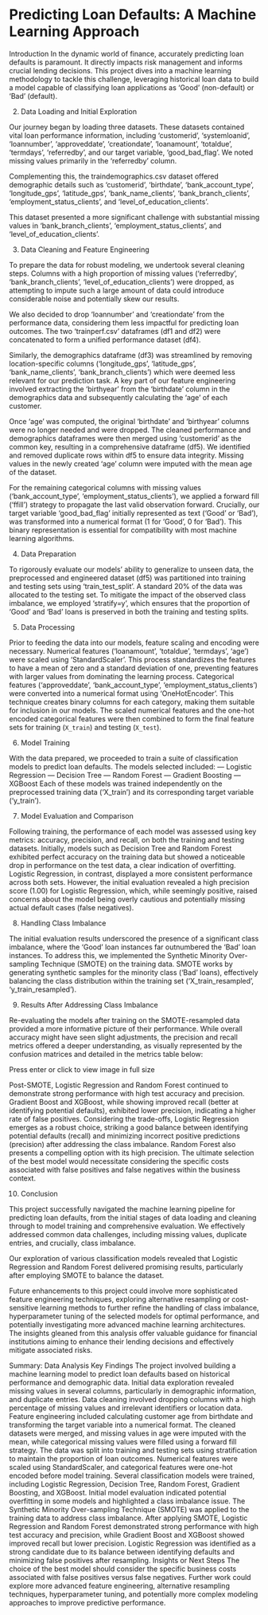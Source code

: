 # Predicting Loan Defaults: A Machine Learning Approach
Introduction
In the dynamic world of finance, accurately predicting loan defaults is paramount. It directly impacts risk management and informs crucial lending decisions. This project dives into a machine learning methodology to tackle this challenge, leveraging historical loan data to build a model capable of classifying loan applications as ‘Good’ (non-default) or ‘Bad’ (default).

2. Data Loading and Initial Exploration

Our journey began by loading three datasets. These datasets contained vital loan performance information, including ‘customerid’, ‘systemloanid’, ‘loannumber’, ‘approveddate’, ‘creationdate’, ‘loanamount’, ‘totaldue’, ‘termdays’, ‘referredby’, and our target variable, ‘good_bad_flag’. We noted missing values primarily in the ‘referredby’ column.

Complementing this, the traindemographics.csv dataset offered demographic details such as ‘customerid’, ‘birthdate’, ‘bank_account_type’, ‘longitude_gps’, ‘latitude_gps’, ‘bank_name_clients’, ‘bank_branch_clients’, ‘employment_status_clients’, and ‘level_of_education_clients’.

This dataset presented a more significant challenge with substantial missing values in ‘bank_branch_clients’, ‘employment_status_clients’, and ‘level_of_education_clients’.

3. Data Cleaning and Feature Engineering

To prepare the data for robust modeling, we undertook several cleaning steps. Columns with a high proportion of missing values (‘referredby’, ‘bank_branch_clients’, ‘level_of_education_clients’) were dropped, as attempting to impute such a large amount of data could introduce considerable noise and potentially skew our results.

We also decided to drop ‘loannumber’ and ‘creationdate’ from the performance data, considering them less impactful for predicting loan outcomes. The two ‘trainperf.csv’ dataframes (df1 and df2) were concatenated to form a unified performance dataset (df4).

Similarly, the demographics dataframe (df3) was streamlined by removing location-specific columns (‘longitude_gps’, ‘latitude_gps’, ‘bank_name_clients’, ‘bank_branch_clients’) which were deemed less relevant for our prediction task. A key part of our feature engineering involved extracting the ‘birthyear’ from the ‘birthdate’ column in the demographics data and subsequently calculating the ‘age’ of each customer.

Once ‘age’ was computed, the original ‘birthdate’ and ‘birthyear’ columns were no longer needed and were dropped. The cleaned performance and demographics dataframes were then merged using ‘customerid’ as the common key, resulting in a comprehensive dataframe (df5). We identified and removed duplicate rows within df5 to ensure data integrity. Missing values in the newly created ‘age’ column were imputed with the mean age of the dataset.

For the remaining categorical columns with missing values (‘bank_account_type’, ‘employment_status_clients’), we applied a forward fill (‘ffill’) strategy to propagate the last valid observation forward. Crucially, our target variable ‘good_bad_flag’ initially represented as text (‘Good’ or ‘Bad’), was transformed into a numerical format (1 for ‘Good’, 0 for ‘Bad’). This binary representation is essential for compatibility with most machine learning algorithms.

4. Data Preparation

To rigorously evaluate our models’ ability to generalize to unseen data, the preprocessed and engineered dataset (df5) was partitioned into training and testing sets using ‘train_test_split’. A standard 20% of the data was allocated to the testing set. To mitigate the impact of the observed class imbalance, we employed ‘stratify=y’, which ensures that the proportion of ‘Good’ and ‘Bad’ loans is preserved in both the training and testing splits.

5. Data Processing

Prior to feeding the data into our models, feature scaling and encoding were necessary. Numerical features (‘loanamount’, ‘totaldue’, ‘termdays’, ‘age’) were scaled using ‘StandardScaler’. This process standardizes the features to have a mean of zero and a standard deviation of one, preventing features with larger values from dominating the learning process. Categorical features (‘approveddate’, ‘bank_account_type’, ‘employment_status_clients’) were converted into a numerical format using ‘OneHotEncoder’. This technique creates binary columns for each category, making them suitable for inclusion in our models. The scaled numerical features and the one-hot encoded categorical features were then combined to form the final feature sets for training (`X_train`) and testing (`X_test`).

6. Model Training

With the data prepared, we proceeded to train a suite of classification models to predict loan defaults. The models selected included: — Logistic Regression — Decision Tree — Random Forest — Gradient Boosting — XGBoost Each of these models was trained independently on the preprocessed training data (‘X_train’) and its corresponding target variable (‘y_train’).

7. Model Evaluation and Comparison

Following training, the performance of each model was assessed using key metrics: accuracy, precision, and recall, on both the training and testing datasets. Initially, models such as Decision Tree and Random Forest exhibited perfect accuracy on the training data but showed a noticeable drop in performance on the test data, a clear indication of overfitting. Logistic Regression, in contrast, displayed a more consistent performance across both sets. However, the initial evaluation revealed a high precision score (1.00) for Logistic Regression, which, while seemingly positive, raised concerns about the model being overly cautious and potentially missing actual default cases (false negatives).

8. Handling Class Imbalance

The initial evaluation results underscored the presence of a significant class imbalance, where the ‘Good’ loan instances far outnumbered the ‘Bad’ loan instances. To address this, we implemented the Synthetic Minority Over-sampling Technique (SMOTE) on the training data. SMOTE works by generating synthetic samples for the minority class (‘Bad’ loans), effectively balancing the class distribution within the training set (‘X_train_resampled’, ‘y_train_resampled’).

9. Results After Addressing Class Imbalance

Re-evaluating the models after training on the SMOTE-resampled data provided a more informative picture of their performance. While overall accuracy might have seen slight adjustments, the precision and recall metrics offered a deeper understanding, as visually represented by the confusion matrices and detailed in the metrics table below:

Press enter or click to view image in full size

Post-SMOTE, Logistic Regression and Random Forest continued to demonstrate strong performance with high test accuracy and precision. Gradient Boost and XGBoost, while showing improved recall (better at identifying potential defaults), exhibited lower precision, indicating a higher rate of false positives. Considering the trade-offs, Logistic Regression emerges as a robust choice, striking a good balance between identifying potential defaults (recall) and minimizing incorrect positive predictions (precision) after addressing the class imbalance. Random Forest also presents a compelling option with its high precision. The ultimate selection of the best model would necessitate considering the specific costs associated with false positives and false negatives within the business context.

10. Conclusion

This project successfully navigated the machine learning pipeline for predicting loan defaults, from the initial stages of data loading and cleaning through to model training and comprehensive evaluation. We effectively addressed common data challenges, including missing values, duplicate entries, and crucially, class imbalance.

Our exploration of various classification models revealed that Logistic Regression and Random Forest delivered promising results, particularly after employing SMOTE to balance the dataset.

Future enhancements to this project could involve more sophisticated feature engineering techniques, exploring alternative resampling or cost-sensitive learning methods to further refine the handling of class imbalance, hyperparameter tuning of the selected models for optimal performance, and potentially investigating more advanced machine learning architectures. The insights gleaned from this analysis offer valuable guidance for financial institutions aiming to enhance their lending decisions and effectively mitigate associated risks.

Summary:
Data Analysis Key Findings
The project involved building a machine learning model to predict loan defaults based on historical performance and demographic data.
Initial data exploration revealed missing values in several columns, particularly in demographic information, and duplicate entries.
Data cleaning involved dropping columns with a high percentage of missing values and irrelevant identifiers or location data.
Feature engineering included calculating customer age from birthdate and transforming the target variable into a numerical format.
The cleaned datasets were merged, and missing values in age were imputed with the mean, while categorical missing values were filled using a forward fill strategy.
The data was split into training and testing sets using stratification to maintain the proportion of loan outcomes.
Numerical features were scaled using StandardScaler, and categorical features were one-hot encoded before model training.
Several classification models were trained, including Logistic Regression, Decision Tree, Random Forest, Gradient Boosting, and XGBoost.
Initial model evaluation indicated potential overfitting in some models and highlighted a class imbalance issue.
The Synthetic Minority Over-sampling Technique (SMOTE) was applied to the training data to address class imbalance.
After applying SMOTE, Logistic Regression and Random Forest demonstrated strong performance with high test accuracy and precision, while Gradient Boost and XGBoost showed improved recall but lower precision.
Logistic Regression was identified as a strong candidate due to its balance between identifying defaults and minimizing false positives after resampling.
Insights or Next Steps
The choice of the best model should consider the specific business costs associated with false positives versus false negatives.
Further work could explore more advanced feature engineering, alternative resampling techniques, hyperparameter tuning, and potentially more complex modeling approaches to improve predictive performance.




